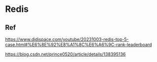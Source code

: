 # Redis

## Ref
https://www.didispace.com/youtube/20231003-redis-top-5-case.html#%E6%8E%92%E8%A1%8C%E6%A6%9C-rank-leaderboard

https://blog.csdn.net/prince0520/article/details/138395136